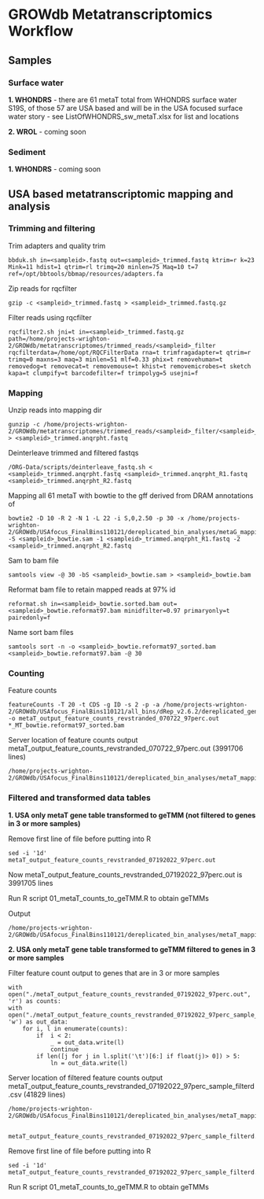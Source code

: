 # GROWdb Metatranscriptomics Workflow

## Samples

### Surface water

**1. WHONDRS** - there are 61 metaT total from WHONDRS surface water S19S, of those 57 are USA based and will be in the USA focused surface water story
	- see ListOfWHONDRS_sw_metaT.xlsx for list and locations  


**2. WROL** - coming soon

### Sediment

**1. WHONDRS** - coming soon

## USA based metatranscriptomic mapping and analysis

### Trimming and filtering 

Trim adapters and quality trim

	bbduk.sh in=<sampleid>.fastq out=<sampleid>_trimmed.fastq ktrim=r k=23 Mink=11 hdist=1 qtrim=rl trimq=20 minlen=75 Maq=10 t=7 ref=/opt/bbtools/bbmap/resources/adapters.fa 

Zip reads for rqcfilter

	gzip -c <sampleid>_trimmed.fastq > <sampleid>_trimmed.fastq.gz 
	
Filter reads using rqcfilter 

	rqcfilter2.sh jni=t in=<sampleid>_trimmed.fastq.gz path=/home/projects-wrighton-2/GROWdb/metatranscriptomes/trimmed_reads/<sampleid>_filter  rqcfilterdata=/home/opt/RQCFilterData rna=t trimfragadapter=t qtrim=r trimq=0 maxns=3 maq=3 minlen=51 mlf=0.33 phix=t removehuman=t removedog=t removecat=t removemouse=t khist=t removemicrobes=t sketch kapa=t clumpify=t barcodefilter=f trimpolyg=5 usejni=f

### Mapping 

Unzip reads into mapping dir

	gunzip -c /home/projects-wrighton-2/GROWdb/metatranscriptomes/trimmed_reads/<sampleid>_filter/<sampleid>_trimmed.anqrpht.fastq.gz > <sampleid>_trimmed.anqrpht.fastq 

Deinterleave trimmed and filtered fastqs
	
	/ORG-Data/scripts/deinterleave_fastq.sh < <sampleid>_trimmed.anqrpht.fastq <sampleid>_trimmed.anqrpht_R1.fastq <sampleid>_trimmed.anqrpht_R2.fastq

Mapping all 61 metaT with bowtie to the gff derived from DRAM annotations of 
	
	bowtie2 -D 10 -R 2 -N 1 -L 22 -i S,0,2.50 -p 30 -x /home/projects-wrighton-2/GROWdb/USAfocus_FinalBins110121/dereplicated_bin_analyses/metaG_mapping/mapping_bowtie_012722/2093_dRep99_MAG_scaffolds_DB -S <sampleid>_bowtie.sam -1 <sampleid>_trimmed.anqrpht_R1.fastq -2 <sampleid>_trimmed.anqrpht_R2.fastq 

Sam to bam file
	
	samtools view -@ 30 -bS <sampleid>_bowtie.sam > <sampleid>_bowtie.bam 

Reformat bam file to retain mapped reads at 97% id
	
	reformat.sh in=<sampleid>_bowtie.sorted.bam out=<sampleid>_bowtie.reformat97.bam minidfilter=0.97 primaryonly=t pairedonly=f 

Name sort bam files
	
	samtools sort -n -o <sampleid>_bowtie.reformat97_sorted.bam <sampleid>_bowtie.reformat97.bam -@ 30 

### Counting

Feature counts 

	featureCounts -T 20 -t CDS -g ID -s 2 -p -a /home/projects-wrighton-2/GROWdb/USAfocus_FinalBins110121/all_bins/dRep_v2.6.2/dereplicated_genomes/merged_annotations_drep_bins/genes_no_rna_fix.gff -o metaT_output_feature_counts_revstranded_070722_97perc.out *_MT_bowtie.reformat97_sorted.bam

Server location of feature counts output metaT_output_feature_counts_revstranded_070722_97perc.out (3991706 lines) 

	/home/projects-wrighton-2/GROWdb/USAfocus_FinalBins110121/dereplicated_bin_analyses/metaT_mapping/bowtie_mapping_final/USA/metaT_output_feature_counts_revstranded_07192022_97perc.out

	
### Filtered and transformed data tables 

**1. USA only metaT gene table transformed to geTMM (not filtered to genes in 3 or more samples)**  

Remove first line of file before putting into R 

	sed -i '1d' metaT_output_feature_counts_revstranded_07192022_97perc.out 

Now metaT_output_feature_counts_revstranded_07192022_97perc.out is 3991705 lines

Run R script 01_metaT_counts_to_geTMM.R to obtain geTMMs

Output

	/home/projects-wrighton-2/GROWdb/USAfocus_FinalBins110121/dereplicated_bin_analyses/metaT_mapping/bowtie_mapping_final/USA/geTMM_tables/geTMM_norm.counts.rpk_edger_genes_nofilter_092122.csv

**2. USA only metaT gene table transformed to geTMM filtered to genes in 3 or more samples** 

Filter feature count output to genes that are in 3 or more samples 

	with open("./metaT_output_feature_counts_revstranded_07192022_97perc.out", 'r') as counts:
    with open("./metaT_output_feature_counts_revstranded_07192022_97perc_sample_filterd.csv", 'w') as out_data:
        for i, l in enumerate(counts):
            if  i < 2:
                _ = out_data.write(l)
                continue
            if len([j for j in l.split('\t')[6:] if float(j)> 0]) > 5:
                ln = out_data.write(l) 


Server location of filtered feature counts output metaT_output_feature_counts_revstranded_07192022_97perc_sample_filterd.csv (41829 lines)

	/home/projects-wrighton-2/GROWdb/USAfocus_FinalBins110121/dereplicated_bin_analyses/metaT_mapping/bowtie_mapping_final/USA/metaT_output_feature_counts_revstranded_07192022_97perc_sample_filterd.csv 
	
	
	metaT_output_feature_counts_revstranded_07192022_97perc_sample_filterd.csv.zip

Remove first line of file before putting into R 

	sed -i '1d' metaT_output_feature_counts_revstranded_07192022_97perc_sample_filterd.csv 

Run R script 01_metaT_counts_to_geTMM.R to obtain geTMMs



